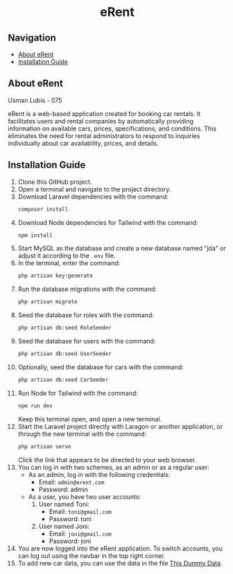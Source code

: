 <h1 align="center">eRent</h1>

## Navigation

- [About eRent](#about-erent)
- [Installation Guide](#installation-guide)

## About eRent
Usman Lubis - 075

eRent is a web-based application created for booking car rentals. It facilitates users and rental companies by automatically providing information on available cars, prices, specifications, and conditions. This eliminates the need for rental administrators to respond to inquiries individually about car availability, prices, and details.

## Installation Guide

1. Clone this GitHub project.
2. Open a terminal and navigate to the project directory.
3. Download Laravel dependencies with the command:
    ```sh
    composer install
    ```
4. Download Node dependencies for Tailwind with the command:
    ```sh
    npm install
    ```
5. Start MySQL as the database and create a new database named "jda" or adjust it according to the <code>.env</code> file.
6. In the terminal, enter the command:
    ```sh
    php artisan key:generate
    ```
7. Run the database migrations with the command:
    ```sh
    php artisan migrate
    ```
8. Seed the database for roles with the command:
    ```sh
    php artisan db:seed RoleSeeder
    ```
9. Seed the database for users with the command:
    ```sh
    php artisan db:seed UserSeeder
    ```
10. Optionally, seed the database for cars with the command:
    ```sh
    php artisan db:seed CarSeeder
    ```
11. Run Node for Tailwind with the command:
    ```sh
    npm run dev
    ```
    Keep this terminal open, and open a new terminal.
12. Start the Laravel project directly with Laragon or another application, or through the new terminal with the command:
    ```sh
    php artisan serve
    ```
    Click the link that appears to be directed to your web browser.
13. You can log in with two schemes, as an admin or as a regular user:
    - As an admin, log in with the following credentials:
      - Email: `admin@erent.com`
      - Password: admin
    - As a user, you have two user accounts:
      1. User named Toni:
          - Email: `toni@gmail.com`
          - Password: toni
      2. User named Joni:
          - Email: `joni@gmail.com`
          - Password: joni
14. You are now logged into the eRent application. To switch accounts, you can log out using the navbar in the top right corner.
15. To add new car data, you can use the data in the file [This Dummy Data](dummyData.txt).
